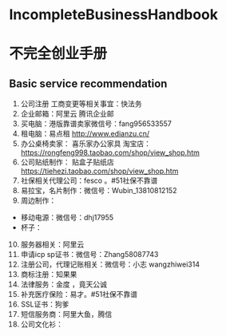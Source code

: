 # IncompleteBusinessHandbook
# 不完全创业手册
## Basic service recommendation

1. 公司注册 工商变更等相关事宜：快法务
2. 企业邮箱：阿里云 腾讯企业邮
3. 买电脑：港版靠谱卖家微信号：fang956533557
4. 租电脑：易点租 http://www.edianzu.cn/
5. 办公桌椅卖家： 喜乐家办公家具 淘宝店：https://rongfeng998.taobao.com/shop/view_shop.htm
6. 公司贴纸制作： 贴盒子贴纸店 https://tiehezi.taobao.com/shop/view_shop.htm
7. 社保相关代理公司：fesco 。#51社保不靠谱
8. 易拉宝，名片制作：微信号：Wubin_13810812152
9. 周边制作：
- 移动电源：微信号：dhj17955
- 杯子：
10. 服务器相关：阿里云
11. 申请icp sp证书：微信号：Zhang58087743
12. 注册公司，代理记账相关：微信号：小志 wangzhiwei314
13. 商标注册：知果果
14. 法律服务：金度 ，竟天公诚
15. 补充医疗保险：易才。#51社保不靠谱
16. SSL证书：狗爹
17. 短信服务商：阿里大鱼，腾信
18. 公司文化衫：
